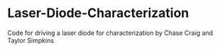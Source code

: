 # Laser-Diode-Characterization
Code for driving a laser diode for characterization
by Chase Craig and Taylor Simpkins
